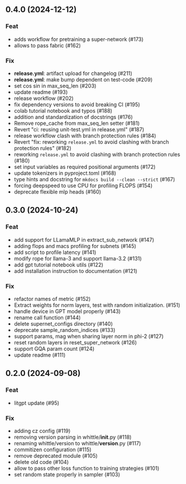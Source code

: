 ## 0.4.0 (2024-12-12)

### Feat

- adds workflow for pretraining a super-network (#173)
- allows to pass fabric (#162)

### Fix

- **release.yml**: artifact upload for changelog (#211)
- **release.yml**: make bump dependent on test-code (#209)
- set cos sin in max_seq_len (#203)
- update readme (#193)
- release workflow (#202)
- fix dependency versions to avoid breaking CI (#195)
- colab tutorial notebook and typos (#188)
- addition and standardization of docstrings (#176)
- Remove rope_cache from max_seq_len setter (#181)
- Revert "ci: reusing unit-test.yml in release.yml" (#187)
- release workflow clash with branch protection rules (#184)
- Revert "fix: reworking `release.yml` to avoid clashing with branch protection rules" (#182)
- reworking `release.yml` to avoid clashing with branch protection rules (#180)
- set input variables as required positional arguments (#172)
- update tokenizers in pyproject.toml (#168)
- type hints and docstring for `mkdocs build --clean --strict` (#167)
- forcing deepspeed to use CPU for profiling FLOPS (#154)
- deprecate flexible mlp heads (#160)

## 0.3.0 (2024-10-24)

### Feat

- add support for LLamaMLP in extract_sub_network (#147)
- adding flops and macs profiling for subnets (#145)
- add script to profile latency (#141)
- modify rope for llama-3 and support llama-3.2 (#131)
- add gpt tutorial notebook utils (#122)
- add installation instruction to documentation (#121)

### Fix

- refactor names of metric (#152)
- Extract weights for norm layers, test with random initialization. (#151)
- handle device in GPT model properly (#143)
- rename call function (#144)
- delete supernet_configs directory (#140)
- deprecate  sample_random_indices (#133)
- support params, mag when sharing layer norm in phi-2 (#127)
- reset random layers in reset_super_network (#126)
- support GQA param count (#124)
- update readme (#111)

## 0.2.0 (2024-09-08)

### Feat

- litgpt update (#95)

### Fix

- adding cz config (#119)
- removing version parsing in whittle/__init__.py (#118)
- renaming whittle/version to whittle/__version__.py (#117)
- commitizen configuration (#115)
- remove deprecated module (#105)
- delete old code (#104)
- allow to pass other loss function to training strategies (#101)
- set random state properly in sampler (#103)
